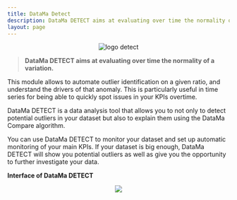 ```yaml
---
title: DataMa Detect
description: DataMa DETECT aims at evaluating over time the normality of a variation.
layout: page
---
```


<center><img src="{{site.url}}/{{site.baseurl}}/core_app/new/images/Detect_icon.jpg" alt="logo detect" /></center>

> **DataMa DETECT aims at evaluating over time the normality of a variation.**


This module allows to automate outlier identification on a given ratio, and understand the drivers of that anomaly. This is particularly useful in time series for being able to quickly spot issues in your KPIs overtime.

DataMa DETECT is a data analysis tool that allows you to not only to detect potential outliers in your dataset but also to explain them using the DataMa Compare algorithm.

You can use DataMa DETECT to monitor your dataset and set up automatic monitoring of your main KPIs. If your dataset is big enough, DataMa DETECT will show you potential outliers as well as give you the opportunity to further investigate your data. 


**Interface of DataMa DETECT** 

<center><img src="{{site.url}}/{{site.baseurl}}/core_app/new/images/interface_detect.jpg "/></center>
